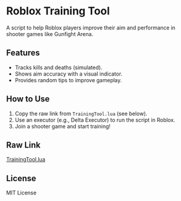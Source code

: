 # Roblox Training Tool
A script to help Roblox players improve their aim and performance in shooter games like Gunfight Arena.

## Features
- Tracks kills and deaths (simulated).
- Shows aim accuracy with a visual indicator.
- Provides random tips to improve gameplay.

## How to Use
1. Copy the raw link from `TrainingTool.lua` (see below).
2. Use an executor (e.g., Delta Executor) to run the script in Roblox.
3. Join a shooter game and start training!

## Raw Link
[TrainingTool.lua](https://raw.githubusercontent.com/[STD1432]/RobloxTrainingTool/main/TrainingTool.lua)

## License
MIT License
